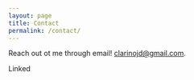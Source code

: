 ```yaml
---
layout: page
title: Contact
permalink: /contact/
---
```


Reach out ot me through email! [clarinojd@gmail.com](mailto:clarinojd@gmail.com).

Linked
